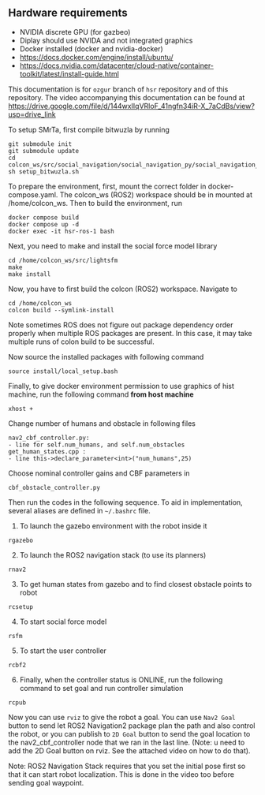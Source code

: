 ## Hardware requirements
- NVIDIA discrete GPU (for gazbeo)
- Diplay should use NVIDA and not integrated graphics
- Docker installed (docker and nvidia-docker)
- https://docs.docker.com/engine/install/ubuntu/
- https://docs.nvidia.com/datacenter/cloud-native/container-toolkit/latest/install-guide.html



This documentation is for `ozgur` branch of `hsr` repository and of this repository. The video accompanying this documentation can be found at 
https://drive.google.com/file/d/144wxIIqVRloF_41ngfn34iR-X_7aCdBs/view?usp=drive_link

To setup SMrTa, first compile bitwuzla by running
```
git submodule init
git submodule update
cd colcon_ws/src/social_navigation/social_navigation_py/social_navigation_py/SMrTa
sh setup_bitwuzla.sh
```

To prepare the environment, first, mount the correct folder in docker-compose.yaml. The colcon_ws (ROS2) workspace should be in mounted at /home/colcon_ws. Then to build the environment, run
```
docker compose build
docker compose up -d
docker exec -it hsr-ros-1 bash
```
Next, you need to make and install the social force model library
```
cd /home/colcon_ws/src/lightsfm
make
make install
```

Now, you have to first build the colcon (ROS2) workspace. Navigate to
```
cd /home/colcon_ws
colcon build --symlink-install
```
Note sometimes ROS does not figure out package dependency order properly when multiple ROS packages are present. In this case, it may take multiple runs of colon build to be successful. 

Now source the installed packages with following command
```
source install/local_setup.bash
```
Finally, to give docker environment permission to use graphics of hist machine, run the following command **from host machine**
```
xhost +
```

Change number of humans and obstacle in following files
```
nav2_cbf_controller.py: 
- line for self.num_humans, and self.num_obstacles
get_human_states.cpp : 
- line this->declare_parameter<int>("num_humans",25)
```
Choose nominal controller gains and CBF parameters in 
```
cbf_obstacle_controller.py
```

Then run the codes in the following sequence. To aid in implementation, several aliases are defined in `~/.bashrc` file.

1. To launch the gazebo environment with the robot inside it

```
rgazebo
```

2. To launch the ROS2 navigation stack (to use its planners)
```
rnav2
```

3. To get human states from gazebo and to find closest obstacle points to robot
```
rcsetup

```

4. To start social force model
```
rsfm
```

5. To start the user controller
```
rcbf2
```

6. Finally, when the controller status is ONLINE, run the following command to set goal and run controller simulation
```
rcpub
```

Now you can use `rviz` to give the robot a goal. You can use `Nav2 Goal` button to send let ROS2 Navigation2 package plan the path and also control the robot, or you can publish to `2D Goal` button to send the goal location to the nav2_cbf_controller node that we ran in the last line. (Note: u need to add the 2D Goal button on rviz. See the attached video on how to do that).

Note: ROS2 Navigation Stack requires that you set the initial pose first so that it can start robot localization. This is done in the video too before sending goal waypoint.

